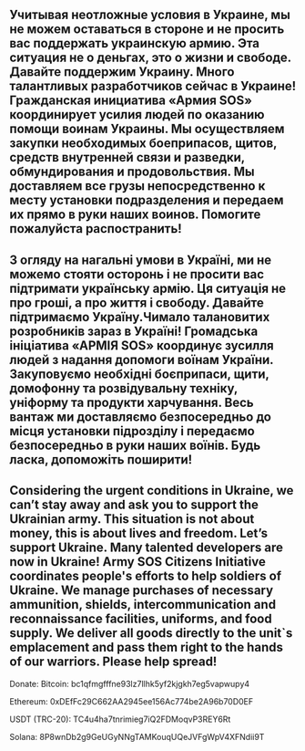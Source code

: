 Учитывая неотложные условия в Украине, мы не можем оставаться в стороне и не просить вас поддержать украинскую армию. Эта ситуация не о деньгах, это о жизни и свободе. Давайте поддержим Украину. Много талантливых разработчиков сейчас в Украине!
Гражданская инициатива «Армия SOS» координирует усилия людей по оказанию помощи воинам Украины. Мы осуществляем закупки необходимых боеприпасов, щитов, средств внутренней связи и разведки, обмундирования и продовольствия. Мы доставляем все грузы непосредственно к месту установки подразделения и передаем их прямо в руки наших воинов.
Помогите пожалуйста распостранить! 
-----------------------------------------------------------------------------------------------------------------------------

З огляду на нагальні умови в Україні, ми не можемо стояти осторонь і не просити вас підтримати українську армію. Ця ситуація не про гроші, а про життя і свободу. Давайте підтримаємо Україну.Чимало талановитих розробників зараз в Україні! Громадська ініціатива «АРМІЯ SOS» координує зусилля людей з надання допомоги воїнам України. Закуповуємо необхідні боєприпаси, щити, домофонну та розвідувальну техніку, уніформу та продукти харчування. Весь вантаж ми доставляємо безпосередньо до місця установки підрозділу і передаємо безпосередньо в руки наших воїнів. Будь ласка, допоможіть поширити!
---------------------------------------------------------------------------------------------------------------------------------------------

Considering the urgent conditions in Ukraine, we can’t stay away and ask you to support the Ukrainian army. This situation is not about money, this is about lives and freedom. Let’s support Ukraine. Many talented developers are now in Ukraine!
Army SOS Citizens Initiative coordinates people's efforts to help soldiers of Ukraine. We manage purchases of necessary ammunition, shields, intercommunication and reconnaissance facilities, uniforms, and food supply. We deliver all goods directly to the unit`s emplacement and pass them right to the hands of our warriors. 
Please help spread! 
-----------------------------------------------------------------------------------------------------------------------
Donate: 
Bitcoin: bc1qfmgfffne93lz7llhk5yf2kjgkh7eg5vapwupy4 

Ethereum: 0xDEfFc29C662AA2945ee156Ac774be2A96b70D0EF 

USDT (TRC-20): TC4u4ha7tnrimieg7iQ2FDMoqvP3REY6Rt 

Solana: 8P8wnDb2g9GeUGyNNgTAMKouqUQeJVFgWpV4XFNdii9T
